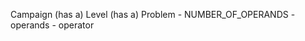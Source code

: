 Campaign
    (has a) Level
        (has a) Problem
            - NUMBER_OF_OPERANDS
            - operands
            - operator
            